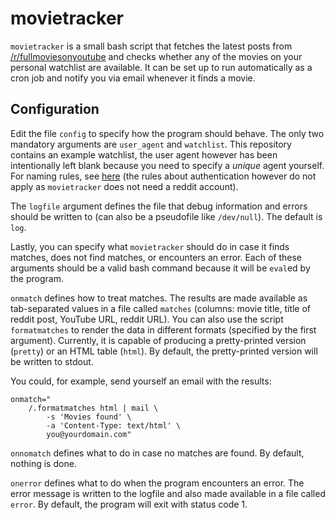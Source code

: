 # movietracker

`movietracker` is a small bash script that fetches the latest posts from
[/r/fullmoviesonyoutube](https://www.reddit.com/r/fullmoviesonyoutube/) and
checks whether any of the movies on your personal watchlist are available. It
can be set up to run automatically as a cron job and notify you via email
whenever it finds a movie.

## Configuration

Edit the file `config` to specify how the program should behave. The only
two mandatory arguments are `user_agent` and `watchlist`. This repository
contains an example watchlist, the user agent however has been intentionally
left blank because you need to specify a _unique_ agent yourself. For naming
rules, see [here](https://github.com/reddit-archive/reddit/wiki/API#rules)
(the rules about authentication however do not apply as `movietracker`
does not need a reddit account).

The `logfile` argument defines the file that debug information and errors
should be written to (can also be a pseudofile like `/dev/null`). The default
is `log`.

Lastly, you can specify what `movietracker` should do in case it finds matches,
does not find matches, or encounters an error. Each of these arguments should
be a valid bash command because it will be `eval`ed by the program.

`onmatch` defines how to treat matches. The results are made available as
tab-separated values in a file called `matches` (columns: movie title, title of
reddit post, YouTube URL, reddit URL). You can also use the script
`formatmatches` to render the data in different formats (specified by the first
argument). Currently, it is capable of producing a pretty-printed version
(`pretty`) or an HTML table (`html`). By default, the pretty-printed version
will be written to stdout.

You could, for example, send yourself an email with the results:

	onmatch="
		/.formatmatches html | mail \
			-s 'Movies found' \
			-a 'Content-Type: text/html' \
			you@yourdomain.com"

`onnomatch` defines what to do in case no matches are found. By default,
nothing is done.

`onerror` defines what to do when the program encounters an error. The error
message is written to the logfile and also made available in a file called
`error`. By default, the program will exit with status code 1.
